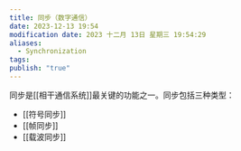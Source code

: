 ```yaml
---
title: 同步（数字通信）
date: 2023-12-13 19:54
modification date: 2023 十二月 13日 星期三 19:54:29
aliases:
  - Synchronization
tags: 
publish: "true"
---
```


同步是[[相干通信系统]]最关键的功能之一。同步包括三种类型：

- [[符号同步]]
- [[帧同步]]
- [[载波同步]]
